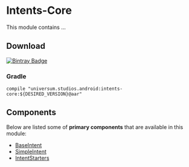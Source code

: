 Intents-Core
===============

This module contains ...

## Download ##
[![Bintray Badge](https://api.bintray.com/packages/universum-studios/android/universum.studios.android%3Aintents/images/download.svg)](https://bintray.com/universum-studios/android/universum.studios.android%3Aintents/_latestVersion)

### Gradle ###

    compile "universum.studios.android:intents-core:${DESIRED_VERSION}@aar"
    
## Components ##

Below are listed some of **primary components** that are available in this module:

- [BaseIntent](https://github.com/universum-studios/android_intents/blob/master/library-core/src/main/java/universum/studios/android/intent/BaseIntent.java)
- [SimpleIntent](https://github.com/universum-studios/android_intents/blob/master/library-core/src/main/java/universum/studios/android/intent/SimpleIntent.java)
- [IntentStarters](https://github.com/universum-studios/android_intents/blob/master/library-core/src/main/java/universum/studios/android/intent/IntentStarters.java)